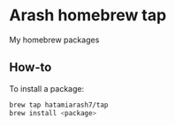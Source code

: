 # Arash homebrew tap

My homebrew packages

## How-to

To install a package:

```bash
brew tap hatamiarash7/tap
brew install <package>
```
